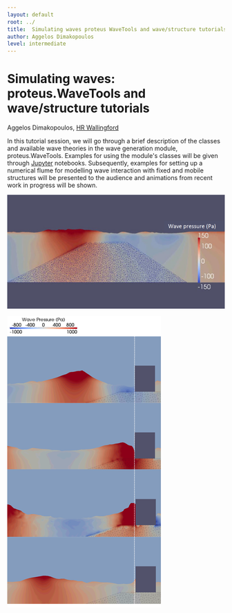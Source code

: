 ```yaml
---
layout: default
root: ../
title: 	Simulating waves proteus WaveTools and wave/structure tutorials
author: Aggelos Dimakopoulos
level: intermediate
---
```


# Simulating waves: proteus.WaveTools and wave/structure tutorials

Aggelos Dimakopoulos, [HR Wallingford](http://www.hrwallingford.com)

In this tutorial session, we will go through a brief description of the classes
and available wave theories in the wave generation module,
proteus.WaveTools. Examples for using the module's classes will be given
through [Jupyter](http://juypter.org) notebooks. Subsequently, examples for
setting up a numerical flume for modelling wave interaction with fixed and
mobile structures will be presented to the audience and animations from recent
work in progress will be shown.

![LCS](/images/LCS.png)

![Moving Caisson](/images/MovingCaisson.png)